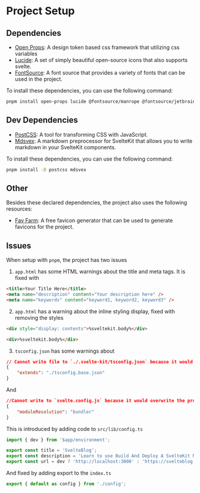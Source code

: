 # Project Setup

## Dependencies

- [Open Props](https://open-props.style/): A design token based css framework that utilizing css variables
- [Lucide](https://lucide.dev/): A set of simply beautiful open-source icons that also supports svelte.
- [FontSource](https://fontsource.org/): A font source that provides a variety of fonts that can be used in the project.

To install these dependencies, you can use the following command:

```bash
pnpm install open-props lucide @fontsource/manrope @fontsource/jetbrains-mono
```

## Dev Dependencies

- [PostCSS](https://postcss.org/): A tool for transforming CSS with JavaScript.
- [Mdsvex](https://mdsvex.pngwn.io/): A markdown preprocessor for SvelteKit that allows you to write markdown in your SvelteKit components.

To install these dependencies, you can use the following command:

```bash
pnpm install -D postcss mdsvex
```

## Other

Besides these declared dependencies, the project also uses the following resources:

- [Fav Farm](https://fav.farm/): A free favicon generator that can be used to generate favicons for the project.

## Issues

When setup with `pnpm`, the project has two issues

1. `app.html` has some HTML warnings about the title and meta tags. It is fixed with

```html
<title>Your Title Here</title>
<meta name="description" content="Your description here" />
<meta name="keywords" content="keyword1, keyword2, keyword3" />
```

2. `app.html` has a warning about the inline styling display, fixed with removing the styles

```html
<div style="display: contents">%sveltekit.body%</div>
```

```html
<div>%sveltekit.body%</div>
```

3. `tsconfig.json` has some warnings about

```json
// Cannot write file to `./.svelte-kit/tsconfig.json` because it would overwrite the project's source file
{
	"extends": "./tsconfig.base.json"
}
```

And

```json
//Cannot write to `svelte.config.js` because it would overwrite the project's source file
{
	"moduleResolution": "bundler"
}
```

This is introduced by adding code to `src/lib/config.ts`

```typescript
import { dev } from '$app/environment';

export const title = 'SvelteBlog';
export const description = 'Learn to use Build And Deploy A SvelteKit Markdown Blog';
export const url = dev ? 'http://localhost:3000' : 'https://svelteblog.realwebsite.com';
```

And fixed by adding export to the `index.ts`

```typescript
export { default as config } from './config';
```
